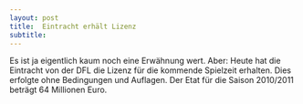 ```yaml
---
layout: post
title:  Eintracht erhält Lizenz
subtitle:  
---
```


Es ist ja eigentlich kaum noch eine Erwähnung wert. Aber: Heute hat die Eintracht von der DFL die Lizenz für die kommende Spielzeit erhalten. Dies erfolgte ohne Bedingungen und Auflagen. Der Etat für die Saison 2010/2011 beträgt 64 Millionen Euro.


